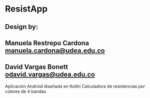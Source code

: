 # ResistApp


## Design by: 
##           Manuela Restrepo Cardona manuela.cardona@udea.edu.co
##           David Vargas Bonett odavid.vargas@udea.edu.co

Aplicación Android diseñada en Kotlin
Calculadora de resistencias por colores de 4 bandas
